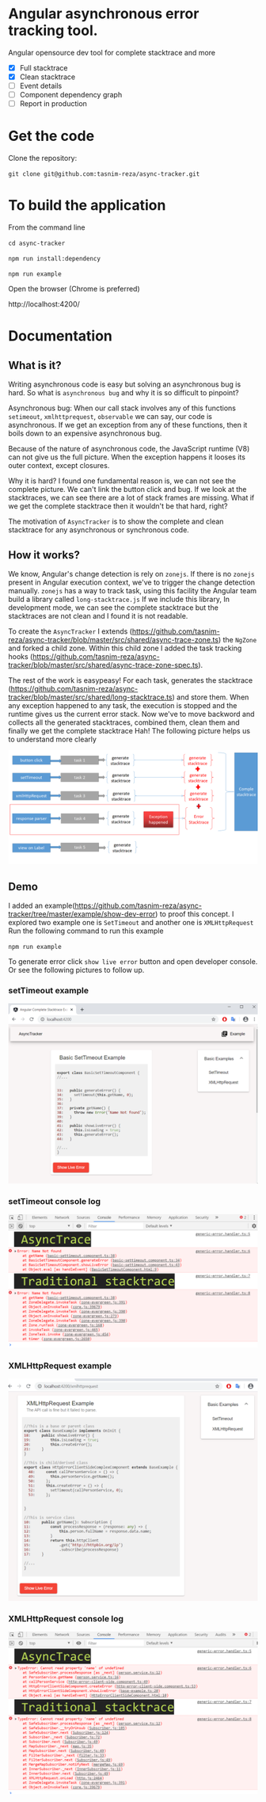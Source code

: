 # Angular asynchronous error tracking tool.

Angular opensource dev tool for complete stacktrace and more

- [x] Full stacktrace
- [x] Clean stacktrace
- [ ] Event details
- [ ] Component dependency graph
- [ ] Report in production

# Get the code

Clone the repository: 

`git clone git@github.com:tasnim-reza/async-tracker.git`

# To build the application

From the command line

`cd async-tracker`

`npm run install:dependency`

`npm run example`

Open the browser (Chrome is preferred)

http://localhost:4200/

# Documentation

## What is it?

Writing asynchronous code is easy but solving an asynchronous bug is hard. So what is `asynchronous bug` and why it is so difficult to pinpoint? 

Asynchronous bug: When our call stack involves any of this functions `setimeout`,  `xmlhttprequest`,  `observable` we can say, our code is asynchronous. If we get an exception from any of these functions, then it boils down to an expensive asynchronous bug. 

Because of the nature of asynchronous code, the JavaScript runtime (V8) can not give us the full picture. When the exception happens it looses its outer context, except closures.

Why it is hard? I found one fundamental reason is, we can not see the complete picture. We can't link the button click and bug. If we look at the stacktraces, we can see there are a lot of stack frames are missing. What if we get the complete stacktrace then it wouldn't be that hard, right?

The motivation of `AsyncTracker` is to show the complete and clean stacktrace for any asynchronous or synchronous code. 

## How it works?

We know, Angular's change detection is rely on `zonejs`. If there is no `zonejs ` present in Angular execution context, we've to trigger the change detection manually. `zonejs` has a way to track task, using this facility the Angular team build a library called `long-stacktrace.js` If we include this library, In development mode, we can see the complete stacktrace but the stacktraces are not clean and I found it is not readable.

To create the `AsyncTracker`  I extends (https://github.com/tasnim-reza/async-tracker/blob/master/src/shared/async-trace-zone.ts) the `NgZone`  and forked a child zone. Within this child zone I added the task tracking hooks (https://github.com/tasnim-reza/async-tracker/blob/master/src/shared/async-trace-zone-spec.ts).

The rest of the work is easypeasy! For each task, generates the stacktrace (https://github.com/tasnim-reza/async-tracker/blob/master/src/shared/long-stacktrace.ts) and store them.  When any exception happened to any task, the execution is stopped and the runtime gives us the current error stack. Now we've to move backword and collects all the generated stacktraces, combined them, clean them and finally we get the complete stacktrace Hah! The following picture helps us to understand more clearly

![asynctracker concept](https://github.com/tasnim-reza/async-tracker/blob/master/example/show-dev-error/src/assets/demo/asynctracker-concept.PNG?raw=true)

## Demo

I added an example(https://github.com/tasnim-reza/async-tracker/tree/master/example/show-dev-error) to proof this concept. I explored two example one is `SetTimeout` and another one is `XMLHttpRequest`  Run the following command to run this example

`npm run example`

To generate error click `show live error` button and open developer console. Or see the following pictures to follow up.

### setTimeout example

![setTimeout example](https://github.com/tasnim-reza/async-tracker/blob/master/example/show-dev-error/src/assets/demo/demo1.PNG?raw=true)

### setTimeout console log

![setTimeout console log](https://github.com/tasnim-reza/async-tracker/blob/master/example/show-dev-error/src/assets/demo/demo2.PNG?raw=true)

### XMLHttpRequest example
![XMLHttpRequest example](https://github.com/tasnim-reza/async-tracker/blob/master/example/show-dev-error/src/assets/demo/demo3.PNG?raw=true)

### XMLHttpRequest console log
![XMLHttpRequest console log](https://github.com/tasnim-reza/async-tracker/blob/master/example/show-dev-error/src/assets/demo/demo4.PNG?raw=true)
